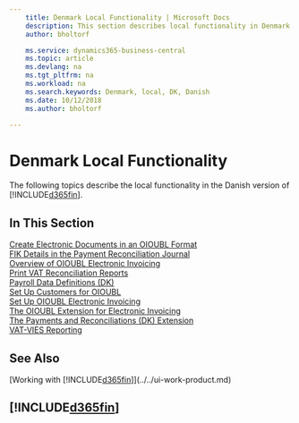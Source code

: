 ```yaml
---
    title: Denmark Local Functionality | Microsoft Docs
    description: This section describes local functionality in Denmark.
    author: bholtorf

    ms.service: dynamics365-business-central
    ms.topic: article
    ms.devlang: na
    ms.tgt_pltfrm: na
    ms.workload: na
    ms.search.keywords: Denmark, local, DK, Danish
    ms.date: 10/12/2018
    ms.author: bholtorf

---
```

# Denmark Local Functionality
The following topics describe the local functionality in the Danish version of [!INCLUDE[d365fin](../../includes/d365fin_md.md)].  

## In This Section  
[Create Electronic Documents in an OIOUBL Format](how-to-create-electronic-documents-by-using-oioubl.md)  
[FIK Details in the Payment Reconciliation Journal](fik-details-in-the-payment-reconciliation-journal.md)  
[Overview of OIOUBL Electronic Invoicing](oioubl-electronic-invoicing-overview.md)  
[Print VAT Reconciliation Reports](how-to-print-vat-reconciliation-reports.md)  
[Payroll Data Definitions (DK)](ui-extensions-payroll-data-definitions-dk.md)  
[Set Up Customers for OIOUBL](how-to-set-up-customers-for-oioubl.md)  
[Set Up OIOUBL Electronic Invoicing](how-to-set-up-oioubl.md)  
[The OIOUBL Extension for Electronic Invoicing](ui-extensions-oioubl.md)  
[The Payments and Reconciliations (DK) Extension](../ui-extensions-payments-reconciliation-formats-dk.md)  
[VAT-VIES Reporting](vat-vies-reporting.md)

## See Also
[Working with [!INCLUDE[d365fin](../../includes/d365fin_md.md)]](../../ui-work-product.md)   

## [!INCLUDE[d365fin](../../includes/free_trial_md.md)]  
